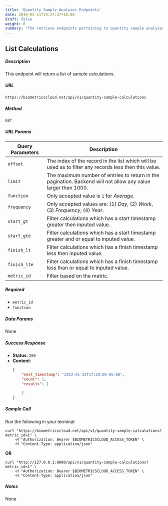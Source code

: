 ```yaml
---
title: 'Quantity Sample Analyses Endpoints'
date: 2019-02-11T19:27:37+10:00
draft: false
weight: 8
summary: "The retrieve endpoints pertaining to quantity sample analyses."
---
```


## **List Calculations**
##### Description
This endpoint will return a list of sample calculations.

##### URL

`https://biometricscloud.net/api/v1/quantity-sample-calculations`

##### Method

`GET`

##### URL Params

Query Parameters | Description
--------- | -----------
`offset` | The index of the record in the list which will be used as to filter any records less then this value.
`limit` | The maximum number of entries to return in the pagination. Backend will not allow any value larger then 1000.
`function` | Only accepted value is `1` for *Average*.
`frequency` | Only accepted values are: (1) *Day*, (2) *Week*, (3) *Frequency*, (4) *Year*.
`start_gt` | Filter calculations which has a start timestamp greater then inputed value.
`start_gte` | Filter calculations which has a start timestamp greater and or equal to inputed value.
`finish_lt` | Filter calculations which has a finish timestamp less then inputed value.
`finish_lte` | Filter calculations which has a finish timestamp less than or equal to inputed value.
`metric_id` | Filter based on the metric.

##### Required

* `metric_id`
* `function`

##### Data Params

None

##### Success Response

  * **Status**: `200`
  * **Content**:
    ```json
    {
        "next_timestamp": "2022-01-22T17:20:00-05:00",
        "count": 3,
        "results": [

        ]
    }
    ```

##### Sample Call

Run the following in your terminal:

```shell
curl "https://biometricscloud.net/api/v1/quantity-sample-calculations?metric_id=1" \
    -H "Authorization: Bearer $BIOMETRICSCLOUD_ACCESS_TOKEN" \
    -H "Content-Type: application/json"
```

**OR**

```shell
curl "http://127.0.0.1:8000/api/v1/quantity-sample-calculations?metric_id=1" \
    -H "Authorization: Bearer $BIOMETRICSCLOUD_ACCESS_TOKEN" \
    -H "Content-Type: application/json"
```

##### Notes

None
